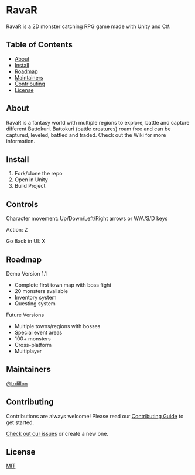 # RavaR

RavaR is a 2D monster catching RPG game made with Unity and C#.

## Table of Contents

- [About](#about)
- [Install](#install)
- [Roadmap](#roadmap)
- [Maintainers](#maintainers)
- [Contributing](#contributing)
- [License](#license)

## About

RavaR is a fantasy world with multiple regions to explore, battle and capture different Battokuri. Battokuri (battle creatures) roam free and can be captured, leveled, battled and traded. Check out the Wiki for more information.

## Install

1. Fork/clone the repo
2. Open in Unity
3. Build Project

## Controls

Character movement: Up/Down/Left/Right arrows or W/A/S/D keys

Action: Z

Go Back in UI: X

## Roadmap

Demo Version 1.1
- Complete first town map with boss fight
- 20 monsters available
- Inventory system
- Questing system

Future Versions
- Multiple towns/regions with bosses
- Special event areas
- 100+ monsters
- Cross-platform
- Multiplayer

## Maintainers

[@trdillon](https://github.com/trdillon)

## Contributing

Contributions are always welcome! Please read our [Contributing Guide](https://github.com/trdillon/monster-rpg/blob/master/CONTRIBUTING.md) to get started.

[Check out our issues](https://github.com/trdillon/monster-rpg/issues) or create a new one.

## License

[MIT](LICENSE)
